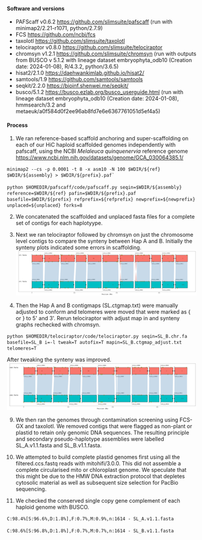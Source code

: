 
#### Software and versions

- PAFScaff v0.6.2 <https://github.com/slimsuite/pafscaff> (run with minimap2/2.21-r1071, python/2.7.9)
- FCS <https://github.com/ncbi/fcs>
- taxolotl <https://github.com/slimsuite/taxolotl>
- telociraptor v0.8.0 <https://github.com/slimsuite/telociraptor>
- chromsyn v1.2.1 <https://github.com/slimsuite/chromsyn> (run with outputs from BUSCO v 5.1.2 with lineage dataset embryophyta_odb10 (Creation date: 2024-01-08), R/4.3.2, python/3.6.5)
- hisat2/2.1.0 <https://daehwankimlab.github.io/hisat2/>
- samtools/1.9 <https://github.com/samtools/samtools>
- seqkit/2.2.0 <https://bioinf.shenwei.me/seqkit/>
- busco/5.1.2 <https://busco.ezlab.org/busco_userguide.html> (run with lineage dataset embryophyta_odb10 (Creation date: 2024-01-08), hmmsearch/3.2 and metaeuk/a0f584d0f2ee96ab8fd7e6e6367761051d5ef4a5) 

#### Process

1. We ran reference-based scaffold anchoring and super-scaffolding on each of our HiC haploid scaffolded genomes independently with pafscaff, using the NCBI _Melaleuca quinquenervia_ reference genome <https://www.ncbi.nlm.nih.gov/datasets/genome/GCA_030064385.1/>

```
minimap2 --cs -p 0.0001 -t 8 -x asm10 -N 100 $WDIR/${ref}  $WDIR/${assembly} > $WDIR/${prefix}.paf`

python $HOMEDIR/pafscaff/code/pafscaff.py seqin=$WDIR/${assembly} reference=$WDIR/${ref} pafin=$WDIR/${prefix}.paf basefile=$WDIR/${prefix} refprefix=${refprefix} newprefix=${newprefix} unplaced=${unplaced} forks=8
```

2. We concatenated the scaffolded and unplaced fasta files for a complete set of contigs for each haplotyype.

3. Next we ran telociraptor followed by chromsyn on just the chromosome level contigs to compare the synteny between Hap A and B.  Initially the synteny plots indicated some errors in scaffolding.
 ![Alt text](https://github.com/peritob/Syzygium-luehmannii/blob/main/SL.png)

4. Then the Hap A and B contigmaps (SL.ctgmap.txt) were manually adjusted to conform and telomeres were moved that were marked as { or } to 5' and 3'. Rerun telociraptor with adjust map in and synteny graphs rechecked with chromsyn.

```
python $HOMEDIR/telociraptor/code/telociraptor.py seqin=SL_B.chr.fa basefile=SL_B i=-l tweak=T autofix=T mapin=SL_B.ctgmap_adjust.txt telomeres=T
```

After tweaking the synteny was improved.
![Alt text](https://github.com/peritob/Syzygium-luehmannii/blob/main/SL.tweak.png)


9. We then ran the genomes through contamination screening using FCS-GX and taxolotl. We removed contigs that were flagged as non-plant or plastid to retain only genomic DNA sequences. The resulting principle and secondary pseudo-haplotype assemblies were labelled SL_A.v1.1.fasta and SL_B.v1.1.fasta.

10. We attempted to build complete plastid genomes first using all the filtered.ccs.fastq reads with mitohifi/3.0.0. This did not assemble a complete circularised mito or chloroplast genome. We speculate that this might be due to the HMW DNA extraction protocol that depletes cytosolic material as well as subsequent size selection for PacBio sequencing. 
    
11. We checked the conserved single copy gene complement of each haploid genome with BUSCO.

```
C:98.4%[S:96.6%,D:1.8%],F:0.7%,M:0.9%,n:1614 - SL_A.v1.1.fasta

C:98.6%[S:96.8%,D:1.8%],F:0.7%,M:0.7%,n:1614 - SL_B.v1.1.fasta

```
    
